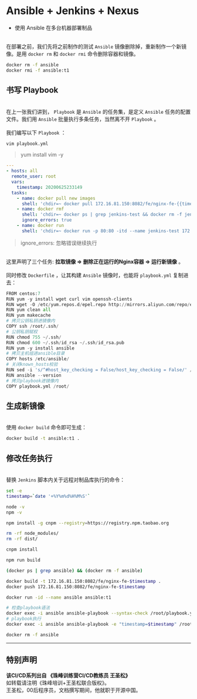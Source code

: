 # Ansible + Jenkins + Nexus

* 使用 Ansible 在多台机器部署制品


<br />在部署之前，我们先将之前制作的测试 `Ansible` 镜像删除掉，重新制作一个新镜像。是用 `docker rm` 和 `docker rmi` 命令删除容器和镜像。
```bash
docker rm -f ansible
docker rmi -f ansible:t1
```


## 书写 Playbook

<br />在上一张我们讲到， `Playbook` 是 `Ansible` 的任务集，是定义 `Ansible` 任务的配置文件。我们用 `Ansible` 批量执行多条任务，当然离不开 `Playbook` 。<br />
<br />我们编写以下 `Playbook` ：
```bash
vim playbook.yml
```
> yum install vim -y

```yaml
---
- hosts: all
  remote_user: root
  vars:
    timestamp: 20200625233149
  tasks:
    - name: docker pull new images
      shell: 'chdir=~ docker pull 172.16.81.150:8082/fe/nginx-fe-{{timestamp}}'
    - name: docker rmf
      shell: 'chdir=~ docker ps | grep jenkins-test && docker rm -f jenkins-test'
      ignore_errors: true
    - name: docker run
      shell: 'chdir=~ docker run -p 80:80 -itd --name jenkins-test 172.16.81.150:8082/fe/nginx-fe-{{timestamp}}'
```
> ignore_errors: 忽略错误继续执行


<br />这里声明了三个任务:  **拉取镜像 => 删除正在运行的Nginx容器 => 运行新镜像** 。<br />
<br />同时修改 `Dockerfile` ，让其构建 `Ansible` 镜像时，也能将 `playbook.yml` 复制进去：
```py
FROM centos:7
RUN yum -y install wget curl vim openssh-clients
RUN wget -O /etc/yum.repos.d/epel.repo http://mirrors.aliyun.com/repo/epel-7.repo
RUN yum clean all
RUN yum makecache
# 拷贝公钥私钥进镜像内
COPY ssh /root/.ssh/
# 公钥私钥赋权
RUN chmod 755 ~/.ssh/
RUN chmod 600 ~/.ssh/id_rsa ~/.ssh/id_rsa.pub
RUN yum -y install ansible
# 拷贝主机组进ansible目录
COPY hosts /etc/ansible/
# 关闭known_hosts校验
RUN sed -i 's/^#host_key_checking = False/host_key_checking = False/' /etc/ansible/ansible.cfg
RUN ansible --version
# 拷贝playbook进镜像内
COPY playbook.yml /root/
```



## 生成新镜像

<br />使用 `docker build` 命令即可生成：
```bash
docker build -t ansible:t1 .
```


## 修改任务执行

<br />替换 `Jenkins` 脚本内关于远程对制品库执行的命令：<br />

```bash
set -e
timestamp=`date '+%Y%m%d%H%M%S'`

node -v
npm -v

npm install -g cnpm --registry=https://registry.npm.taobao.org

rm -rf node_modules/
rm -rf dist/

cnpm install

npm run build

(docker ps | grep ansible) && (docker rm -f ansible)

docker build -t 172.16.81.150:8082/fe/nginx-fe-$timestamp .
docker push 172.16.81.150:8082/fe/nginx-fe-$timestamp

docker run -id --name ansible ansible:t1

# 检查playbook语法
docker exec -i ansible ansible-playbook --syntax-check /root/playbook.yml
# playbook执行
docker exec -i ansible ansible-playbook -e "timestamp=$timestamp" /root/playbook.yml 

docker rm -f ansible
```



--------------------------
## 特别声明
**该CI/CD系列出自 《珠峰训练营CI/CD教练员 王圣松》** <br/>
如转载请注明《珠峰培训+王圣松联合版权》。<br/>
王圣松，00后程序员，文档撰写期间，他就职于开源中国。
